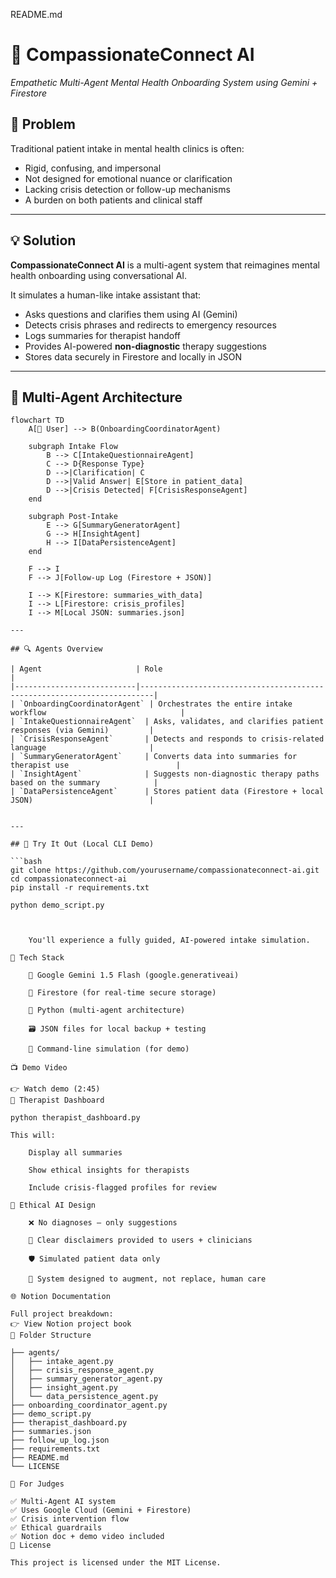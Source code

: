 README.md
# 🧠 CompassionateConnect AI
*Empathetic Multi-Agent Mental Health Onboarding System using Gemini + Firestore*

## 🚨 Problem

Traditional patient intake in mental health clinics is often:
- Rigid, confusing, and impersonal
- Not designed for emotional nuance or clarification
- Lacking crisis detection or follow-up mechanisms
- A burden on both patients and clinical staff

---

## 💡 Solution

**CompassionateConnect AI** is a multi-agent system that reimagines mental health onboarding using conversational AI. 

It simulates a human-like intake assistant that:
- Asks questions and clarifies them using AI (Gemini)
- Detects crisis phrases and redirects to emergency resources
- Logs summaries for therapist handoff
- Provides AI-powered **non-diagnostic** therapy suggestions
- Stores data securely in Firestore and locally in JSON

---

## 🤖 Multi-Agent Architecture

```mermaid
flowchart TD
    A[🧍 User] --> B(OnboardingCoordinatorAgent)
    
    subgraph Intake Flow
        B --> C[IntakeQuestionnaireAgent]
        C --> D{Response Type}
        D -->|Clarification| C
        D -->|Valid Answer| E[Store in patient_data]
        D -->|Crisis Detected| F[CrisisResponseAgent]
    end

    subgraph Post-Intake
        E --> G[SummaryGeneratorAgent]
        G --> H[InsightAgent]
        H --> I[DataPersistenceAgent]
    end

    F --> I
    F --> J[Follow-up Log (Firestore + JSON)]

    I --> K[Firestore: summaries_with_data]
    I --> L[Firestore: crisis_profiles]
    I --> M[Local JSON: summaries.json]

---

## 🔍 Agents Overview

| Agent                     | Role                                                                    |
|---------------------------|-------------------------------------------------------------------------|
| `OnboardingCoordinatorAgent` | Orchestrates the entire intake workflow                              |
| `IntakeQuestionnaireAgent`  | Asks, validates, and clarifies patient responses (via Gemini)         |
| `CrisisResponseAgent`       | Detects and responds to crisis-related language                       |
| `SummaryGeneratorAgent`     | Converts data into summaries for therapist use                        |
| `InsightAgent`              | Suggests non-diagnostic therapy paths based on the summary            |
| `DataPersistenceAgent`      | Stores patient data (Firestore + local JSON)                          |


---

## 🧪 Try It Out (Local CLI Demo)

```bash
git clone https://github.com/yourusername/compassionateconnect-ai.git
cd compassionateconnect-ai
pip install -r requirements.txt

python demo_script.py



    You'll experience a fully guided, AI-powered intake simulation.

🧰 Tech Stack

    🧠 Google Gemini 1.5 Flash (google.generativeai)

    🔐 Firestore (for real-time secure storage)

    🐍 Python (multi-agent architecture)

    🗃️ JSON files for local backup + testing

    💬 Command-line simulation (for demo)

📺 Demo Video

👉 Watch demo (2:45)
🧾 Therapist Dashboard

python therapist_dashboard.py

This will:

    Display all summaries

    Show ethical insights for therapists

    Include crisis-flagged profiles for review

🧠 Ethical AI Design

    ❌ No diagnoses — only suggestions

    💬 Clear disclaimers provided to users + clinicians

    🛡️ Simulated patient data only

    👥 System designed to augment, not replace, human care

🌐 Notion Documentation

Full project breakdown:
👉 View Notion project book
📁 Folder Structure

├── agents/
│   ├── intake_agent.py
│   ├── crisis_response_agent.py
│   ├── summary_generator_agent.py
│   ├── insight_agent.py
│   └── data_persistence_agent.py
├── onboarding_coordinator_agent.py
├── demo_script.py
├── therapist_dashboard.py
├── summaries.json
├── follow_up_log.json
├── requirements.txt
├── README.md
└── LICENSE

🧠 For Judges

✅ Multi-Agent AI system
✅ Uses Google Cloud (Gemini + Firestore)
✅ Crisis intervention flow
✅ Ethical guardrails
✅ Notion doc + demo video included
📜 License

This project is licensed under the MIT License.
